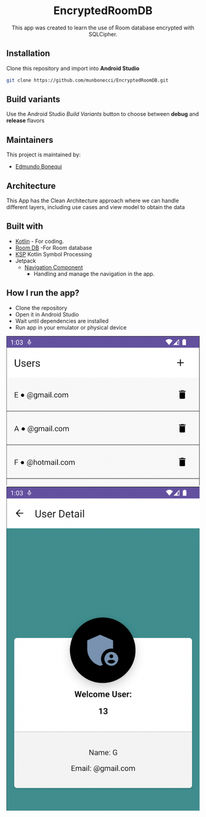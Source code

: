 <h1 align="center">EncryptedRoomDB</h1> 

<p align="center">
This app was created to learn the use of Room database encrypted with SQLCipher.
</p>

## Installation

Clone this repository and import into **Android Studio**

```bash
git clone https://github.com/munbonecci/EncryptedRoomDB.git
```

## Build variants

Use the Android Studio *Build Variants* button to choose between **debug** and **release**
flavors

## Maintainers

This project is maintained by:

* [Edmundo Bonequi](http://github.com/munbonecci)

## Architecture

This App has the Clean Architecture approach where we can handle different layers,
including use cases and view model to obtain the data

## Built with

- [Kotlin](https://kotlinlang.org/) - For coding.
- [Room DB](https://developer.android.com/training/data-storage/room) -For Room database
- [KSP](https://developer.android.com/build/migrate-to-ksp) Kotlin Symbol Processing
- Jetpack
    - [Navigation Component](https://developer.android.com/guide/navigation/navigation-getting-started)
        - Handling and manage the navigation in the app.

## How I run the app?

- Clone the repository
- Open it in Android Studio
- Wait until dependencies are installed
- Run app in your emulator or physical device

![App Screens](app/app-image.png)
![App Screens](app/app-image2.png)
